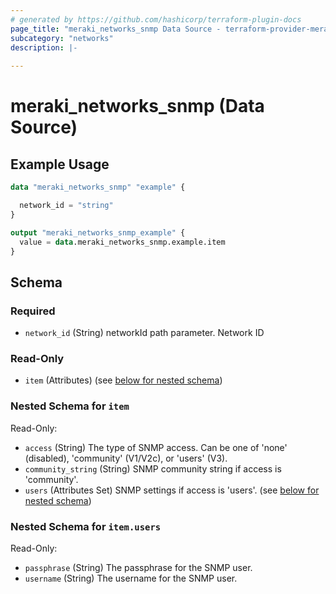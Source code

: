 ```yaml
---
# generated by https://github.com/hashicorp/terraform-plugin-docs
page_title: "meraki_networks_snmp Data Source - terraform-provider-meraki"
subcategory: "networks"
description: |-
  
---
```


# meraki_networks_snmp (Data Source)



## Example Usage

```terraform
data "meraki_networks_snmp" "example" {

  network_id = "string"
}

output "meraki_networks_snmp_example" {
  value = data.meraki_networks_snmp.example.item
}
```

<!-- schema generated by tfplugindocs -->
## Schema

### Required

- `network_id` (String) networkId path parameter. Network ID

### Read-Only

- `item` (Attributes) (see [below for nested schema](#nestedatt--item))

<a id="nestedatt--item"></a>
### Nested Schema for `item`

Read-Only:

- `access` (String) The type of SNMP access. Can be one of 'none' (disabled), 'community' (V1/V2c), or 'users' (V3).
- `community_string` (String) SNMP community string if access is 'community'.
- `users` (Attributes Set) SNMP settings if access is 'users'. (see [below for nested schema](#nestedatt--item--users))

<a id="nestedatt--item--users"></a>
### Nested Schema for `item.users`

Read-Only:

- `passphrase` (String) The passphrase for the SNMP user.
- `username` (String) The username for the SNMP user.
